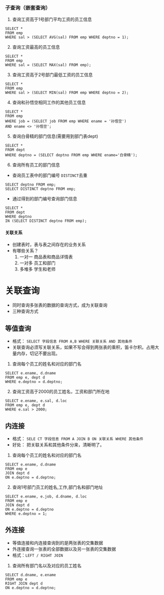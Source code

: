 ### 子查询（嵌套查询）

1. 查询工资高于1号部门平均工资的员工信息
```
SELECT * 
FROM emp
WHERE sal > (SELECT AVG(sal) FROM emp WHERE deptno = 1);
```
2. 查询工资最高的员工信息
```
SELECT * 
FROM emp
WHERE sal = (SELECT MAX(sal) FROM emp);
```
3. 查询工资高于2号部门最低工资的员工信息
```
SELECT * 
FROM emp
WHERE sal > (SELECT MIN(sal) FROM emp WHERE deptno = 2);
```
4. 查询和孙悟空相同工作的其他员工信息
```
SELECT * 
FROM emp
WHERE job = (SELECT job FROM emp WHERE ename = '孙悟空')
AND ename <> '孙悟空';
```
5. 查询白骨精的部门信息(需要用到部门表dept)
```
SELECT *
FROM dept
WHERE deptno = (SELECT deptno FROM emp WHERE ename='白骨精');
```
6. 查询所有员工的部门信息
- 查询员工表中的部门编号 `DISTINCT`去重
```
SELECT deptno FROM emp;
SELECT DISTINCT deptno FROM emp;
```
- 通过得到的部门编号查询部门信息
```
SELECT * 
FROM dept 
WHERE deptno 
IN (SELECT DISTINCT deptno FROM emp);
```

#### 关联关系
- 创建表时，表与表之间存在的业务关系
- 有哪些关系？
    1. 一对一 商品表和商品详情表
    2. 一对多 员工和部门
    3. 多堆多 学生和老师

# 关联查询
- 同时查询多张表的数据的查询方式，成为关联查询
- 三种查询方式

## 等值查询
- 格式： `SELECT 字段信息 FROM A,B WHERE 关联关系 AND 其他条件`
- 关联查询必须写关联关系，如果不写会得到两张表的乘积，笛卡尔积。占用大量内存，切记不要出现。
1. 查询每个员工的姓名和对应的部门名
```
SELECT e.ename, d.dname
FROM emp e, dept d
WHERE e.deptno = d.deptno;
```
2. 查询工资高于2000的员工姓名，工资和部门所在地
```
SELECT e.ename, e.sal, d.loc
FROM emp e, dept d
WHERE e.sal > 2000;
```

## 内连接
- 格式： `SELE CT 字段信息 FROM A JOIN B ON 关联关系 WHERE 其他条件`
- 好处： 把关联关系和其他条件分来，清晰明了。
1. 查询每个员工的姓名和对应的部门名
```
SELECT e.ename, d.dname
FROM emp e
JOIN dept d
ON e.deptno = d.deptno;
```
2. 查询1号部门员工的姓名,工作,部门名和部门地址
```
SELECT e.ename, e.job, d.dname, d.loc
FROM emp e
JOIN dept d
ON e.deptno = d.deptno
WHERE e.deptno = 1;
```



## 外连接
- 等值连接和内连接查询到的是两张表的交集数据
- 外连接查询一张表的全部数据以及另一张表的交集数据
- 格式：`LEFT / RIGHT JOIN`

1. 查询所有部门名以及对应的员工姓名
```
SELECT d.dname, e.ename
FROM emp e 
RIGHT JOIN dept d
ON e.deptno = d.deptno;
```



















